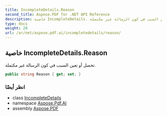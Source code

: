 ```yaml
---
title: IncompleteDetails.Reason
second_title: Aspose.PDF for .NET API Reference
description: خاصية IncompleteDetails. تحصل أو تعين السبب في كون الرسالة غير مكتملة
type: docs
weight: 20
url: /ar/net/aspose.pdf.ai/incompletedetails/reason/
---
```

## خاصية IncompleteDetails.Reason

تحصل أو تعين السبب في كون الرسالة غير مكتملة.

```csharp
public string Reason { get; set; }
```

### انظر أيضًا

* class [IncompleteDetails](../)
* namespace [Aspose.Pdf.AI](../../../aspose.pdf.ai/)
* assembly [Aspose.PDF](../../../)